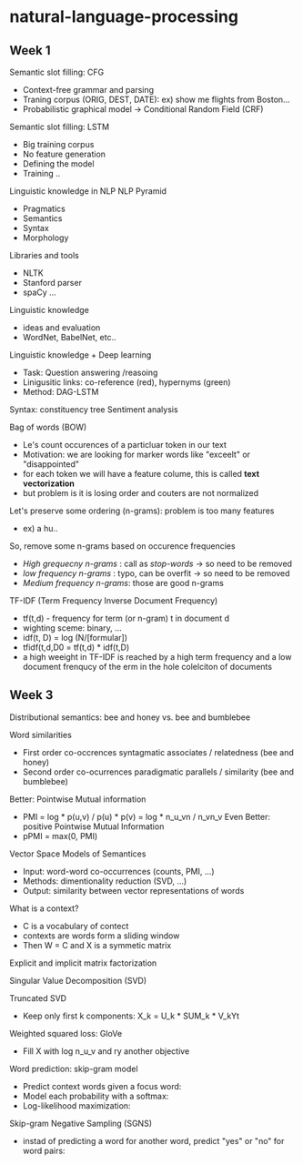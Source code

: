 # natural-language-processing

## Week 1

Semantic slot filling: CFG
 - Context-free grammar and parsing
 - Traning corpus (ORIG, DEST, DATE): ex) show me flights from Boston...
 - Probabilistic graphical model
  -> Conditional Random Field (CRF)

Semantic slot filling: LSTM
 - Big training corpus
 - No feature generation
 - Defining the model
 - Training ..

Linguistic knowledge in NLP
NLP Pyramid
- Pragmatics
- Semantics
- Syntax
- Morphology

Libraries and tools
 - NLTK
 - Stanford parser
 - spaCy
 ...

Linguistic knowledge
 - ideas and evaluation
 - WordNet, BabelNet, etc..
 
Linguistic knowledge + Deep learning
 - Task: Question answering /reasoing
 - Linigusitic links: co-reference (red), hypernyms (green)
 - Method: DAG-LSTM
 
Syntax: constituency tree
Sentiment analysis

Bag of words (BOW)
 - Le's count occurences of a particluar token in our text
 - Motivation: we are looking for marker words like "exceelt" or "disappointed"
 - for each token we will have a feature colume, this is called **text vectorization**
 - but problem is it is losing order and couters are not normalized

Let's preserve some ordering (n-grams): problem is too many features
 - ex) a hu..
 
So, remove some n-grams based on occurence frequencies
 - *High grequecny n-grams* : call as *stop-words* -> so need to be removed
 - *low frequency n-grams* : typo, can be overfit -> so need to be removed
 - *Medium frequency n-grams*: those are good n-grams

TF-IDF (Term Frequency Inverse Document Frequency)
 - tf(t,d) - frequency for term (or n-gram) t in document d
 - wighting sceme: binary, ...
 - idf(t, D) = log (N/[formular])
 - tfidf(t,d,D0 = tf(t,d) * idf(t,D)
 - a high weeight in TF-IDF is reached by a high term frequency and a low document frenqucy of the erm in the hole colelciton of documents

## Week 3

Distributional semantics: bee and honey vs. bee and bumblebee

Word similarities
 - First order co-occrences
   syntagmatic associates / relatedness (bee and honey)
 - Second order co-ocurrences
   paradigmatic parallels / similarity (bee and bumblebee)

Better: Pointwise Mutual information
 - PMI = log * p(u,v) / p(u) * p(v) = log * n_u_vn / n_vn_v
Even Better: positive Pointwise Mutual Information
 - pPMI = max(0, PMI)

Vector Space Models of Semantices
 - Input: word-word co-occurrences (counts, PMI, ...)
 - Methods: dimentionality reduction (SVD, ...)
 - Output: similarity between vector representations of words

What is a context?
 - C is a vocabulary of contect
 - contexts are words form a sliding window
 - Then W = C and X is a symmetic matrix

Explicit and implicit matrix factorization

Singular Value Decomposition (SVD)

Truncated SVD
 - Keep only first k components: X_k = U_k * SUM_k * V_kYt

Weighted squared loss: GloVe
 - Fill X with log n_u_v and ry another objective

Word prediction: skip-gram model
 - Predict context words given a focus word:
 - Model each probability with a softmax:
 - Log-likelihood maximization:

Skip-gram Negative Sampling (SGNS)
 - instad of predicting a word for another word, predict "yes" or "no" for word pairs:
 
